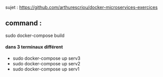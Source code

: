 
sujet : https://github.com/arthurescriou/docker-microservices-exercices

## command :

sudo docker-compose build

#### dans 3 terminaux différent
- sudo docker-compose up serv3
- sudo docker-compose up serv2
- sudo docker-compose up serv1
